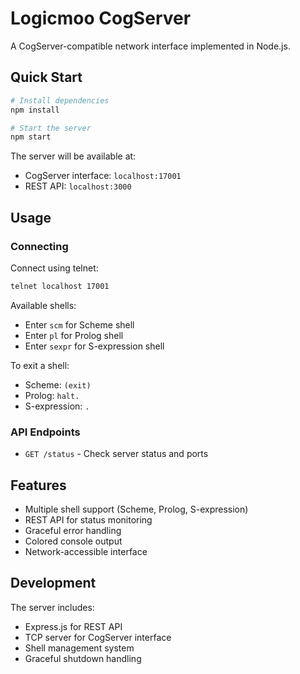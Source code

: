 # Logicmoo CogServer

A CogServer-compatible network interface implemented in Node.js.

## Quick Start

```bash
# Install dependencies
npm install

# Start the server
npm start
```

The server will be available at:
- CogServer interface: `localhost:17001`
- REST API: `localhost:3000`

## Usage

### Connecting

Connect using telnet:
```bash
telnet localhost 17001
```

Available shells:
- Enter `scm` for Scheme shell
- Enter `pl` for Prolog shell
- Enter `sexpr` for S-expression shell

To exit a shell:
- Scheme: `(exit)`
- Prolog: `halt.`
- S-expression: `.`

### API Endpoints

- `GET /status` - Check server status and ports

## Features

- Multiple shell support (Scheme, Prolog, S-expression)
- REST API for status monitoring
- Graceful error handling
- Colored console output
- Network-accessible interface

## Development

The server includes:
- Express.js for REST API
- TCP server for CogServer interface
- Shell management system
- Graceful shutdown handling